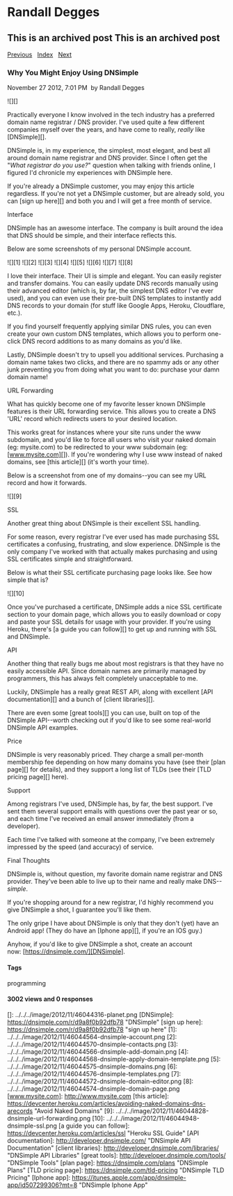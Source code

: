 # Randall Degges

## This is an archived post This is an archived post

[Previous][]   [Index][]   [Next][]

### Why You Might Enjoy Using DNSimple

November 27 2012, 7:01 PM  by Randall Degges

![][]

Practically everyone I know involved in the tech industry has a preferred domain
name registrar / DNS provider. I've used quite a few different companies myself
over the years, and have come to really, *really* like [DNSimple][].

DNSimple is, in my experience, the simplest, most elegant, and best all around
domain name registrar and DNS provider. Since I often get the "*What registrar
do you use?*" question when talking with friends online, I figured I'd chronicle
my experiences with DNSimple here.

If you're already a DNSimple customer, you may enjoy this article regardless. If
you're not yet a DNSimple customer, but are already sold, you can [sign up
here][] and both you and I will get a free month of service.

Interface

DNSimple has an awesome interface. The company is built around the idea that DNS
should be simple, and their interface reflects this.

Below are some screenshots of my personal DNSimple account.

![][1] ![][2] ![][3] ![][4] ![][5] ![][6] ![][7] ![][8]

I love their interface. Their UI is simple and elegant. You can easily register
and transfer domains. You can easily update DNS records manually using their
advanced editor (which is, by far, the simplest DNS editor I've ever used), and
you can even use their pre-built DNS templates to instantly add DNS records to
your domain (for stuff like Google Apps, Heroku, Cloudflare, etc.).

If you find yourself frequently applying similar DNS rules, you can even create
your own custom DNS templates, which allows you to perform one-click DNS record
additions to as many domains as you'd like.

Lastly, DNSimple doesn't try to upsell you additional services. Purchasing a
domain name takes two clicks, and there are no spammy ads or any other junk
preventing you from doing what you want to do: purchase your damn domain name!

URL Forwarding

What has quickly become one of my favorite lesser known DNSimple features is
their URL forwarding service. This allows you to create a DNS 'URL' record which
redirects users to your desired location.

This works great for instances where your site runs under the www subdomain, and
you'd like to force all users who visit your naked domain (eg: mysite.com) to be
redirected to your www subdomain (eg: [www.mysite.com][]). If you're wondering
why I use www instead of naked domains, see [this article][] (it's worth your
time).

Below is a screenshot from one of my domains--you can see my URL record and how
it forwards.

![][9]

SSL

Another great thing about DNSimple is their excellent SSL handling.

For some reason, every registrar I've ever used has made purchasing SSL
certificates a confusing, frustrating, and slow experience. DNSimple is the only
company I've worked with that actually makes purchasing and using SSL
certificates simple and straightforward.

Below is what their SSL certificate purchasing page looks like. See how simple
that is?

![][10]

Once you've purchased a certificate, DNSimple adds a nice SSL certificate
section to your domain page, which allows you to easily download or copy and
paste your SSL details for usage with your provider. If you're using Heroku,
there's [a guide you can follow][] to get up and running with SSL and DNSimple.

API

Another thing that really bugs me about most registrars is that they have no
easily accessible API. Since domain names are primarily managed by programmers,
this has always felt completely unacceptable to me.

Luckily, DNSimple has a really great REST API, along with excellent [API
documentation][] and a bunch of [client libraries][].

There are even some [great tools][] you can use, built on top of the DNSimple
API--worth checking out if you'd like to see some real-world DNSimple API
examples.

Price

DNSimple is very reasonably priced. They charge a small per-month membership fee
depending on how many domains you have (see their [plan page][] for details),
and they support a long list of TLDs (see their [TLD pricing page][] here).

Support

Among registrars I've used, DNSimple has, by far, the best support. I've sent
them several support emails with questions over the past year or so, and each
time I've received an email answer immediately (from a developer).

Each time I've talked with someone at the company, I've been extremely impressed
by the speed (and accuracy) of service.

Final Thoughts

DNSimple is, without question, my favorite domain name registrar and DNS
provider. They've been able to live up to their name and really make
DNS--*simple*.

If you're shopping around for a new registrar, I'd highly recommend you give
DNSimple a shot, I guarantee you'll like them.

The only gripe I have about DNSimple is only that they don't (yet) have an
Android app! (They do have an [Iphone app][], if you're an IOS guy.)

Anyhow, if you'd like to give DNSimple a shot, create an account
now: [https://dnsimple.com/][DNSimple].

#### Tags

programming

#### 3002 views and 0 responses

  [Previous]: ../../../posts/2012/11/a-programmers-guide-to-building-a-web-company.html
  [Index]: ../../../index.html
  [Next]: ../../../posts/2012/11/time-off.html
  []: ../../../image/2012/11/46044316-planet.png
  [DNSimple]: https://dnsimple.com/r/d9a8f0b92dfb78 "DNSimple"
  [sign up here]: https://dnsimple.com/r/d9a8f0b92dfb78 "sign up here"
  [1]: ../../../image/2012/11/46044564-dnsimple-account.png
  [2]: ../../../image/2012/11/46044570-dnsimple-contacts.png
  [3]: ../../../image/2012/11/46044566-dnsimple-add-domain.png
  [4]: ../../../image/2012/11/46044568-dnsimple-apply-domain-template.png
  [5]: ../../../image/2012/11/46044575-dnsimple-domains.png
  [6]: ../../../image/2012/11/46044576-dnsimple-templates.png
  [7]: ../../../image/2012/11/46044572-dnsimple-domain-editor.png
  [8]: ../../../image/2012/11/46044574-dnsimple-domain-page.png
  [www.mysite.com]: http://www.mysite.com
  [this article]: https://devcenter.heroku.com/articles/avoiding-naked-domains-dns-arecords
    "Avoid Naked Domains"
  [9]: ../../../image/2012/11/46044828-dnsimple-url-forwarding.png
  [10]: ../../../image/2012/11/46044948-dnsimple-ssl.png
  [a guide you can follow]: https://devcenter.heroku.com/articles/ssl
    "Heroku SSL Guide"
  [API documentation]: http://developer.dnsimple.com/
    "DNSimple API Documentation"
  [client libraries]: http://developer.dnsimple.com/libraries/
    "DNSimple API Libraries"
  [great tools]: http://developer.dnsimple.com/tools/ "DNSimple Tools"
  [plan page]: https://dnsimple.com/plans "DNSimple Plans"
  [TLD pricing page]: https://dnsimple.com/tld-pricing "DNSimple TLD Pricing"
  [Iphone app]: https://itunes.apple.com/app/dnsimple-app/id507299306?mt=8
    "DNSimple Iphone App"
